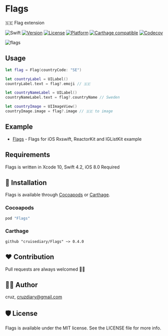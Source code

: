 # Flags
🇸🇪 Flag extension

![Swift](https://img.shields.io/badge/Swift-4.2-orange.svg)
[![Version](https://img.shields.io/cocoapods/v/Flags.svg?style=flat)](http://cocoapods.org/pods/Flags)
[![License](https://img.shields.io/cocoapods/l/Flags.svg?style=flat)](http://cocoapods.org/pods/Flags)
[![Platform](https://img.shields.io/cocoapods/p/Flags.svg?style=flat)](http://cocoapods.org/pods/Flags)
[![Carthage compatible](https://img.shields.io/badge/Carthage-compatible-4BC51D.svg?style=flat)](https://github.com/Carthage/Carthage)
[![Codecov](https://img.shields.io/codecov/c/github/cruisediary/Flags.svg)](https://codecov.io/gh/cruisediary/Flags)

![flags](README/flags.gif)

## Usage
```swift
let flag = Flag(countryCode: "SE")

let countryLabel = UILabel()
countryLabel.text = flag?.emoji // 🇸🇪

let countryNameLabel = UILabel()
countryNameLabel.text = flag?.countryName // Sweden

let countryImage = UIImageView()
countryImage.image = flag?.image // 🇸🇪 to image

```

## Example
- [Flags](https://github.com/cruisediary/Flags/tree/master/Example) - Flags for iOS Rxswift, ReactorKit and IGListKit example

## Requirements
Flags is written in  Xcode 10, Swift 4.2, iOS 8.0 Required

## 📲 Installation
Flags is available through [Cocoapods](http://cocoapods.org) or [Carthage](https://github.com/Carthage/Carthage).

### Cocoapods
```ruby
pod "Flags"
```

### Carthage
```
github "cruisediary/Flags" ~> 0.4.0
```

## ❤️ Contribution
Pull requests are always welcomed 🏄🏼

## 👨‍💻 Author
cruz, cruzdiary@gmail.com

## 🛡 License

Flags is available under the MIT license. See the LICENSE file for more info.
